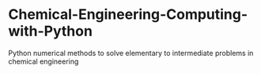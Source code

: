 # Chemical-Engineering-Computing-with-Python
Python numerical methods to solve elementary to intermediate problems in chemical engineering
